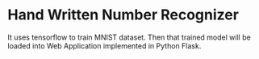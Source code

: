 # Hand Written Number Recognizer

It uses tensorflow to train MNIST dataset. Then that trained model will be loaded into Web Application implemented in Python Flask.
